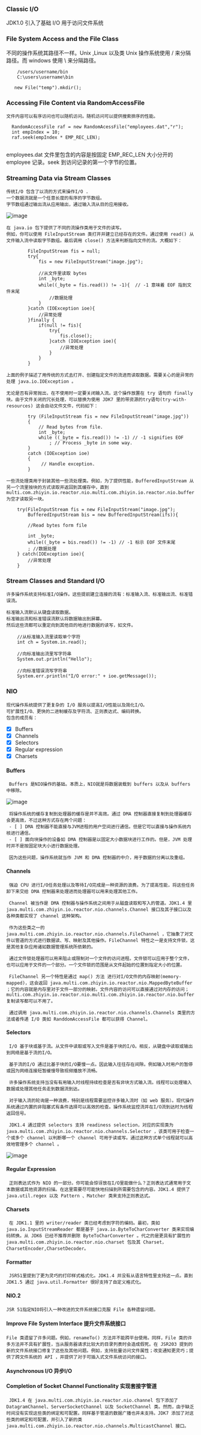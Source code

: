 ### Classic I/O
  JDK1.0 引入了基础 I/O 用于访问文件系统
  
### File System Access and the File Class
  不同的操作系统其路径不一样。Unix ,Linux 以及类 Unix 操作系统使用 / 来分隔路径。而 windows 使用 \ 来分隔路径。
  ```
      /users/username/bin
      C:\users\username\bin
  ```
  
  ```
     new File("temp").mkdir();
  ```
  
### Accessing File Content via RandomAccessFile 
    文件内容可以有序访问也可以随机访问。随机访问可以提供搜索排序的性能。  
    
```
  RandomAccessFile raf = new RandomAcessFile("employees.dat","r");
  int empIndex = 10;
  raf.seek(empIndex * EMP_REC_LEN);
              
```   
  employees.dat 文件里包含的内容是按固定 EMP_REC_LEN 大小分开的 employee 记录。seek 到访问记录的第一个字节的位置。
    
### Streaming Data via Stream Classes
    传统I/O 包含了以流的方式来操作I/O .
    一个数据流就是一个任意长度的有序的字节数组。
    字节数组通过输出流从应用输出，通过输入流从目的应用接收。  
    
![image](E:\learn\java\io\1.png)

    在 java.io 包下提供了不同的流操作类用于文件的读写。
    例如，你可以使用 FileInputStream 类打开并建立已经存在的文件。通过使用 read() 从文件输入流中读取字节数组。最后调用 close() 方法来判断指向文件的流。大概如下：
    
```
        FileInputStream fis = null;
        try{
            fis = new FileInputStream("image.jpg");
            
            //从文件里读取 bytes
            int _byte;
            while((_byte = fis.read()) != -1){  // -1 意味着 EOF 指到文件末尾
                //数据处理
            }
        }catch (IOException ioe){
            //异常处理
        }finally {
            if(null != fis){
                try{
                    fis.close();
                }catch (IOException ioe){
                    //异常处理
                }
            }
        }    
```
    
    上面的例子描述了用传统的方式去打开、创建指定文件的流进而读取数据。需要关心的是异常的处理 java.io.IOException 。
    
    无论是否有异常抛出，在不使用时一定要关闭输入流。这个操作放置在 try 语句的 finally 块。由于文件关闭的冗长处理，可以替换为使用 JDK7 里的带资源的try语句(try-with-resources) 这会自动文件文件，代码如下：
    
```
        try (FileInputStream fis = new FileInputStream("image.jpg"))
        {
            // Read bytes from file.
            int _byte;
            while ((_byte = fis.read()) != -1) // -1 signifies EOF
                ; // Process _byte in some way.
        }
        catch (IOException ioe)
        {
             // Handle exception.
        }
```
    
    一些流处理类用于封装其他一些流处理类。例如，为了提供性能，BufferedInputStream 从另一个流里按块的方式读取并返回到其缓存中，直到 multi.com.zhiyin.io.reactor.nio.multi.com.zhiyin.io.reactor.nio.buffer 为空才读取另一块。
    
```
    try(FileInputStream fis = new FileInputStream("image.jpg");
        BufferedInputStream bis = new BufferedInputStream(ifs)){
        
        //Read bytes form file
        
        int _byte;
        while((_byte = bis.read()) != -1) // -1 标示 EOF 文件末尾
        ; //数据处理
    } catch(IOException ioe){
        //异常处理
    }
```

### Stream Classes and Standard I/O
    许多操作系统支持标准I/O操作。这些提前建立连接的流有：标准输入流、标准输出流、标准错误流。
    
    标准输入流默认从键盘读取数据。
    标准输出流和标准错误流默认将数据输出到屏幕。
    然后这些流都可以重定向到其他目的地进行数据的读写，如文件。
    
```
    //从标准输入流里读取单个字符
    int ch = System.in.read();
    
    //向标准输出流里写字符串
    System.out.println("Hello");
    
    //向标准错误流写字符串
    System.err.println("I/O error:" + ioe.getMessage());
```    


### NIO

    现代操作系统提供了更复杂的 I/O 服务以提高I/O性能以及简化I/O。
    可扩展性I/O、更快的二进制缓存及字符流、正则表达式、编码转换。
    包含的成员有：  
            
- [x] Buffers
- [x] Channels
- [x] Selectors
- [x] Regular expression
- [x] Charsets
    
#### Buffers
     Buffers 是NIO操作的基础。本质上，NIO就是将数据装载到 buffers 以及从 buffers 中移除。

![image](E:\learn\java\io\2.png)

     将操作系统的缓存复制到处理器的缓存是并不高效。通过 DMA 控制器直接复制到处理器缓存会更高效，不过这种方式存在两个问题：
     - [ ] DMA 控制器不能直接与JVM进程的用户空间进行通信。但是它可以直接与操作系统内核进行通信。
     - [ ] 面向块操作的设备如 DMA 控制器是以固定大小数据块进行工作的。但是，JVM 处理时并不是按固定块大小进行数据处理。
     
     因为这些问题，操作系统就当作 JVM 和 DMA 控制器的中介，用于数据的分离以及重组。
     
#### Channels
     强迫 CPU 进行I/O任务处理以及等待I/O完成是一种资源的浪费。为了提高性能，将这些任务卸下来交给 DMA 控制器来处理进而处理器可以用来处理其他工作。
     
     Channel 被当作是 DMA 控制器与操作系统之间用于从磁盘读取和写入的管道。JDK1.4 里 java.multi.com.zhiyin.io.reactor.nio.channels.Channel 接口及其子接口以及各种类都实现了 channel 这种架构。
     
     作为这些类之一的 java.multi.com.zhiyin.io.reactor.nio.channels.FileChannel ，它抽象了对文件以管道的方式进行数据读、写、映射及其他操作。FileChannel 特性之一是支持文件锁，这是其他复杂应用诸如数据管理系统所依赖的。
     
     通过文件锁处理器可以用来阻止或限制对一个文件的访问进程。文件锁可以应用于整个文件，也可以应用于文件的一个部分。一个文件锁的范围是从文件起始的位置到指定大小的位置。
     
     FileChannel 另一个特性是通过 map() 方法 进行对I/O文件的内存映射(memory-mapped)，这会返回 java.multi.com.zhiyin.io.reactor.nio.MappedByteBuffer ；它的内容就是内存里对于文件一部分的映射。文件内容的访问可以直接通过对内存的访问；multi.com.zhiyin.io.reactor.nio.multi.com.zhiyin.io.reactor.nio.buffer 复制读写都可以不用了。
     
     通过调用 java.multi.com.zhiyin.io.reactor.nio.channels.Channels 类里的方法或者传递 I/O 类如 RanddomAccessFile 都可以获得 Channel。
     
     
#### Selectors  

     I/O 基于块或基于流。从文件中读取或写入文件是基于块的I/O。相反，从键盘中读取或输出到网络是基于流的I/O。
     
     基于流的I/O 通过比基于块的I/O要慢一点。因此输入往往存在间隙。例如输入时用户的暂停或因为网络连接短暂缓慢导致视频播放不流畅。
     
     许多操作系统支持当没有有用输入时线程持续检查是否有非块方式输入流。线程可以处理输入数据或处理其他任务走到数据流到达。
     
     对于输入流的轮询是一种浪费，特别是线程需要监控许多输入流时（如 web 服务）。现代操作系统通过内置的非阻塞式有条件选择可以高效的检查。操作系统监控流并在I/O流到达时为线程返回信号。 
     
     JDK1.4 通过提供 selectors 支持 readiness selection，对应的实现类为 java.multi.com.zhiyin.io.reactor.nio.channels.Selector ，该类可用于检查一个或多个 channel 以判断哪一个 channel 可用于读或写。通过这种方式单个线程就可以高效地管理多个 channel 。
     

![image](E:\learn\java\io\3.png)
     
     
#### Regular Expression
     正则表达式作为 NIO 的一部分。你可能会惊讶放在I/O里能做什么？正则表达式通常用于文本数据或其他资源的扫描。在这里需要尽可能快地扫描到所需要包含的内容。JDK1.4 提供了 java.util.regex 以及 Pattern 、Matcher 类来支持正则表达式。
     
     
#### Charsets
     在 JDK1.1 里的 writer/reader 类已经考虑到字符的编码。最初，类如java.io.InputStreamReader 都是基于 java.io.ByteToCharConverter 类来实现编码转换。从 JDK6 已经不推荐并删除 ByteToCharConverter 。代之的是更具有扩展性的 java.multi.com.zhiyin.io.reactor.nio.charset 包及其 Charset，CharsetEncoder,CharsetDecoder。
     
#### Formatter
     JSR51里提到了更为灵巧的打印样式格式化。JDK1.4 并没有从语言特性里支持这一点。直到 JDK1.5 通过 java.util.Formatter 很好支持了自定义格式化。
     
     
#### NIO.2
    JSR 51指定NIO将引入一种改进的文件系统接口克服 File 各种遗留问题。
    
#### Improve File System Interface 提升文件系统接口
    File 类遗留了许多问题。例如，renameTo() 方法并不能跨平台使用。同样，File 类的许多方法并不具有扩展性，当从服务器请求比较大的目录列表时会造成假死。在 JSR203 提到的新的文件系统接口修复了这些及其他问题。例如，支持批量访问文件属性；改变通知更灵巧；提供了跨文件系统的 API ，并提供了对于可插入式文件系统访问的接口。
    
#### Asynchronous I/O 异步I/O
    
#### Completion of Socket Channel Functionality 实现套接字管道
     JDK1.4 在 java.multi.com.zhiyin.io.reactor.nio.channel 包下添加了 DatagramChannel、ServerSocketChannel 以及 SocketChannel 类。然而，由于缺乏时间没有实现这些类的绑定和可配置。同样基于管道的数据广播也并未支持。JDK7 添加了对这些类的绑定和可配置，并引入了新的类 java.multi.com.zhiyin.io.reactor.nio.channels.MulticastChannel 接口。
     
     
     
     
     